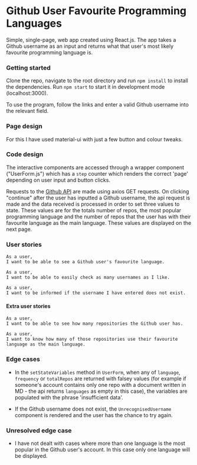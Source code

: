 # Github User Favourite Programming Languages

Simple, single-page, web app created using React.js. The app takes a Github username as an input and returns what that user's most likely favourite programming language is.

### Getting started

Clone the repo, navigate to the root directory and run `npm install` to install the dependencies. Run `npm start` to start it in development mode (localhost:3000).

To use the program, follow the links and enter a valid Github username into the relevant field.

### Page design

For this I have used material-ui with just a few button and colour tweaks.

### Code design

The interactive components are accessed through a wrapper component ("UserForm.js") which has a `step` counter which renders the correct 'page' depending on user input and button clicks.

Requests to the [Github API](https://developer.github.com/v3/) are made using axios GET requests. On clicking "continue" after the user has inputted a Github username, the api request is made and the data received is processed in order to set three values to state. These values are for the totals number of repos, the most popular programming language and the number of repos that the user has with their favourite language as the main language. These values are displayed on the next page.

### User stories

```
As a user,
I want to be able to see a Github user's favourite language.
```
```
As a user,
I want to be able to easily check as many usernames as I like.
```
```
As a user,
I want to be informed if the username I have entered does not exist.
```
#### Extra user stories
```
As a user,
I want to be able to see how many repositories the Github user has.
```
```
As a user,
I want to know how many of those repositories use their favourite language as the main language.
```

### Edge cases

-  In the `setStateVariables` method in `UserForm`, when any of `language`, `frequency` or `totalRepos` are returned with falsey values (for example if someone's account contains only one repo with a document written in MD - the api returns `languages` as empty in this case), the variables are populated with the phrase 'insufficient data'.

- If the Github username does not exist, the `UnrecognisedUsername` component is rendered and the user has the chance to try again.

### Unresolved edge case

- I have not dealt with cases where more than one language is the most popular in the Github user's account. In this case only one language will be displayed.
